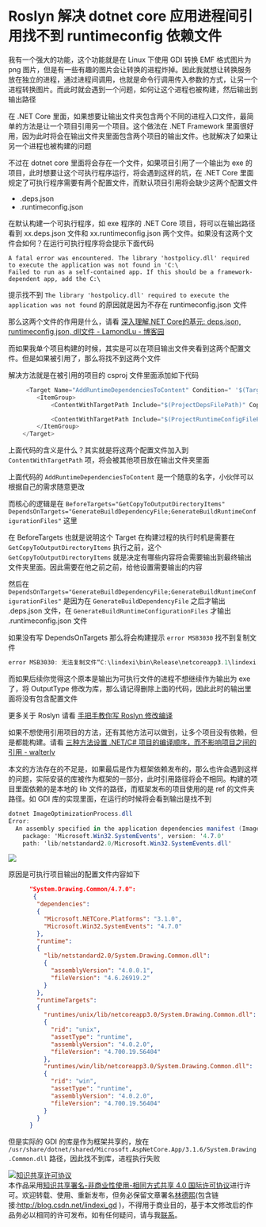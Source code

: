 # Roslyn 解决 dotnet core 应用进程间引用找不到 runtimeconfig 依赖文件

我有一个强大的功能，这个功能就是在 Linux 下使用 GDI 转换 EMF 格式图片为 png 图片，但是有一些有趣的图片会让转换的进程炸掉。因此我就想让转换服务放在独立的进程，通过进程间调用，也就是命令行调用传入参数的方式，让另一个进程转换图片。而此时就会遇到一个问题，如何让这个进程也被构建，然后输出到输出路径

<!--more-->
<!-- CreateTime:2020/9/3 17:05:44 -->


<!-- 发布 -->

在 .NET Core 里面，如果想要让输出文件夹包含两个不同的进程入口文件，最简单的方法是让一个项目引用另一个项目。这个做法在 .NET Framework 里面很好用，因为此时将会在输出文件夹里面包含两个项目的输出文件。也就解决了如果让另一个进程也被构建的问题

不过在 dotnet core 里面将会存在一个文件，如果项目引用了一个输出为 exe 的项目，此时想要让这个可执行程序运行，将会遇到这样的坑，在 .NET Core 里面规定了可执行程序需要有两个配置文件，而默认项目引用将会缺少这两个配置文件

- .deps.json
- .runtimeconfig.json

在默认构建一个可执行程序，如 exe 程序的 .NET Core 项目，将可以在输出路径看到 xx.deps.json 文件和 xx.runtimeconfig.json 两个文件。如果没有这两个文件会如何？在运行可执行程序将会提示下面代码

```
A fatal error was encountered. The library 'hostpolicy.dll' required to execute the application was not found in 'C:\
Failed to run as a self-contained app. If this should be a framework-dependent app, add the C:\
```

提示找不到 `The library 'hostpolicy.dll' required to execute the application was not found` 的原因就是因为不存在 runtimeconfig.json 文件

那么这两个文件的作用是什么，请看 [深入理解.NET Core的基元: deps.json, runtimeconfig.json, dll文件 - LamondLu - 博客园](https://www.cnblogs.com/lwqlun/p/9704702.html )

而如果我单个项目构建的时候，其实是可以在项目输出文件夹看到这两个配置文件。但是如果被引用了，那么将找不到这两个文件

解决方法就是在被引用的项目的 csproj 文件里面添加如下代码

```csharp
     <Target Name="AddRuntimeDependenciesToContent" Condition=" '$(TargetFrameworkIdentifier)' == '.NETCoreApp'" BeforeTargets="GetCopyToOutputDirectoryItems" DependsOnTargets="GenerateBuildDependencyFile;GenerateBuildRuntimeConfigurationFiles" >
        <ItemGroup>
            <ContentWithTargetPath Include="$(ProjectDepsFilePath)" CopyToOutputDirectory="PreserveNewest" TargetPath="$(ProjectDepsFileName)" />

            <ContentWithTargetPath Include="$(ProjectRuntimeConfigFilePath)" CopyToOutputDirectory="PreserveNewest" TargetPath="$(ProjectRuntimeConfigFileName)" />
        </ItemGroup>
    </Target>
```

上面代码的含义是什么？其实就是将这两个配置文件加入到 `ContentWithTargetPath` 项，将会被其他项目放在输出文件夹里面

上面代码的 `AddRuntimeDependenciesToContent` 是一个随意的名字，小伙伴可以根据自己的需求随意更改

而核心的逻辑是在 `BeforeTargets="GetCopyToOutputDirectoryItems" DependsOnTargets="GenerateBuildDependencyFile;GenerateBuildRuntimeConfigurationFiles"` 这里

在 BeforeTargets 也就是说明这个 Target 在构建过程的执行时机是需要在 `GetCopyToOutputDirectoryItems` 执行之前，这个 `GetCopyToOutputDirectoryItems` 就是决定有哪些内容将会需要输出到最终输出文件夹里面。因此需要在他之前之前，给他设置需要输出的内容

然后在 `DependsOnTargets="GenerateBuildDependencyFile;GenerateBuildRuntimeConfigurationFiles"` 是因为在 `GenerateBuildDependencyFile` 之后才输出 .deps.json 文件，在 `GenerateBuildRuntimeConfigurationFiles` 才输出 .runtimeconfig.json 文件

如果没有写 DependsOnTargets 那么将会构建提示 `error MSB3030` 找不到复制文件

```csharp
error MSB3030: 无法复制文件“C:\lindexi\bin\Release\netcoreapp3.1\lindexi.runtimeconfig.json”，原因是找不到该文件
```

而如果后续你觉得这个原本是输出为可执行文件的进程不想继续作为输出为 exe 了，将 OutputType 修改为库，那么请记得删除上面的代码，因此此时的输出里面将没有包含配置文件

更多关于 Roslyn 请看 [手把手教你写 Roslyn 修改编译](https://blog.lindexi.com/post/roslyn.html )

如果不想使用引用项目的方法，还有其他方法可以做到，让多个项目没有依赖，但是都能构建。请看 [三种方法设置 .NET/C# 项目的编译顺序，而不影响项目之间的引用 - walterlv](https://blog.walterlv.com/post/affects-project-building-order.html )

本文的方法存在的不足是，如果最后是作为框架依赖发布的，那么也许会遇到这样的问题，实际安装的库被作为框架的一部分，此时引用路径将会不相同。构建的项目里面依赖的是本地的 lib 文件的路径，而框架发布的项目使用的是 ref 的文件夹路径。如 GDI 库的实现里面，在运行的时候将会看到输出是找不到

```csharp
dotnet ImageOptimizationProcess.dll
Error:
  An assembly specified in the application dependencies manifest (ImageOptimizationProcess.deps.json) was not found:
    package: 'Microsoft.Win32.SystemEvents', version: '4.7.0'
    path: 'lib/netstandard2.0/Microsoft.Win32.SystemEvents.dll'
```

<!-- ![](image/Roslyn 解决 dotnet core 应用进程间引用找不到 runtimeconfig 依赖文件/Roslyn 解决 dotnet core 应用进程间引用找不到 runtimeconfig 依赖文件0.png) -->

![](http://image.acmx.xyz/lindexi%2F2020931729581851.jpg)

原因是可执行项目输出的配置文件内容如下

```json
      "System.Drawing.Common/4.7.0": 
       {
        "dependencies": 
        {
          "Microsoft.NETCore.Platforms": "3.1.0",
          "Microsoft.Win32.SystemEvents": "4.7.0"
        },
        "runtime": 
        {
          "lib/netstandard2.0/System.Drawing.Common.dll": 
          {
            "assemblyVersion": "4.0.0.1",
            "fileVersion": "4.6.26919.2"
          }
        },
        "runtimeTargets": 
        {
          "runtimes/unix/lib/netcoreapp3.0/System.Drawing.Common.dll": 
          {
            "rid": "unix",
            "assetType": "runtime",
            "assemblyVersion": "4.0.2.0",
            "fileVersion": "4.700.19.56404"
          },
          "runtimes/win/lib/netcoreapp3.0/System.Drawing.Common.dll": 
          {
            "rid": "win",
            "assetType": "runtime",
            "assemblyVersion": "4.0.2.0",
            "fileVersion": "4.700.19.56404"
          }
        }
      }
```

但是实际的 GDI 的库是作为框架共享的，放在 `/usr/share/dotnet/shared/Microsoft.AspNetCore.App/3.1.6/System.Drawing.Common.dll` 路径，因此找不到库，进程执行失败

<a rel="license" href="http://creativecommons.org/licenses/by-nc-sa/4.0/"><img alt="知识共享许可协议" style="border-width:0" src="https://licensebuttons.net/l/by-nc-sa/4.0/88x31.png" /></a><br />本作品采用<a rel="license" href="http://creativecommons.org/licenses/by-nc-sa/4.0/">知识共享署名-非商业性使用-相同方式共享 4.0 国际许可协议</a>进行许可。欢迎转载、使用、重新发布，但务必保留文章署名[林德熙](http://blog.csdn.net/lindexi_gd)(包含链接:http://blog.csdn.net/lindexi_gd )，不得用于商业目的，基于本文修改后的作品务必以相同的许可发布。如有任何疑问，请与我[联系](mailto:lindexi_gd@163.com)。
